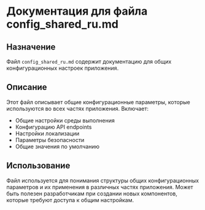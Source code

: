 # Документация для файла config_shared_ru.md

## Назначение
Файл `config_shared_ru.md` содержит документацию для общих конфигурационных настроек приложения.

## Описание
Этот файл описывает общие конфигурационные параметры, которые используются во всех частях приложения. Включает:
- Общие настройки среды выполнения
- Конфигурацию API endpoints
- Настройки локализации
- Параметры безопасности
- Общие значения по умолчанию

## Использование
Файл используется для понимания структуры общих конфигурационных параметров и их применения в различных частях приложения. Может быть полезен разработчикам при создании новых компонентов, которые требуют доступа к общим настройкам.